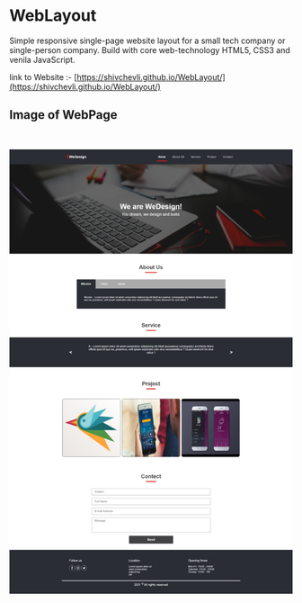 # WebLayout

Simple responsive single-page website layout for a small tech company or single-person company.
Build with core web-technology HTML5, CSS3 and venila JavaScript.

link to Website :- [https://shivchevli.github.io/WebLayout/](https://shivchevli.github.io/WebLayout/)

## Image of WebPage 
<br>


![alt text](img/WebLayout.jpeg)